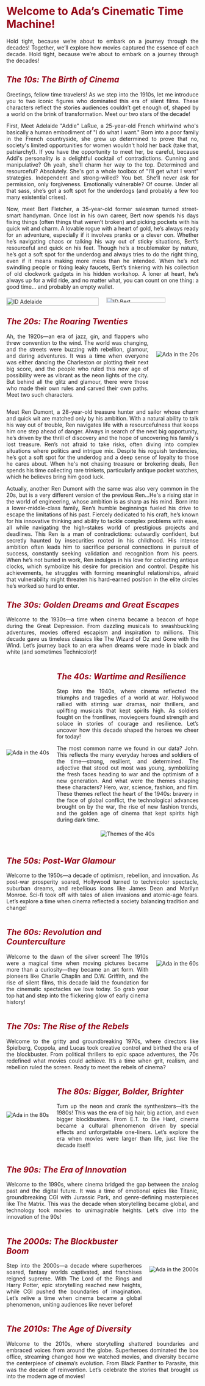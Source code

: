 <h1 style="color: #960018;">Welcome to Ada’s Cinematic Time Machine!</h1>

<p style="text-align: justify;">
Hold tight, because we’re about to embark on a journey through the decades! Together, we’ll explore how movies captured the essence of each decade. Hold tight, because we’re about to embark on a journey through the decades! 
</p>


<h2 style="color: #960018;"><em>The 10s: The Birth of Cinema</em></h2>
<p style="text-align: justify;">
Greetings, fellow time travelers! As we step into the 1910s, let me introduce you to two iconic figures who dominated this era of silent films. These characters reflect the stories audiences couldn’t get enough of, shaped by a world on the brink of transformation. Meet our two stars of the decade! 
</p>

<p style="text-align: justify;">
First, Meet Adelaide "Addie" LaRue, a 25-year-old French whirlwind who's basically a human embodiment of "I do what I want." Born into a poor family in the French countryside, she grew up determined to prove that no, society's limited opportunities for women wouldn't hold her back (take that, patriarchy!). If you have the opportunity to meet her, be careful, because Addi's personality is a delightful cocktail of contradictions. Cunning and manipulative? Oh yeah, she’ll charm her way to the top. Determined and resourceful? Absolutely. She's got a whole toolbox of "I’ll get what I want" strategies. Independent and strong-willed? You bet. She’ll never ask for permission, only forgiveness. Emotionally vulnerable? Of course. Under all that sass, she’s got a soft spot for the underdogs (and probably a few too many existential crises).
</p>

<p style="text-align: justify;">
Now, meet Bert Fletcher, a 35-year-old former salesman turned street-smart handyman. Once lost in his own career, Bert now spends his days fixing things (often things that weren’t broken) and picking pockets with his quick wit and charm. A lovable rogue with a heart of gold, he’s always ready for an adventure, especially if it involves pranks or a clever con. Whether he’s navigating chaos or talking his way out of sticky situations, Bert’s resourceful and quick on his feet. Though he’s a troublemaker by nature, he’s got a soft spot for the underdog and always tries to do the right thing, even if it means making more mess than he intended. When he’s not swindling people or fixing leaky faucets, Bert’s tinkering with his collection of old clockwork gadgets in his hidden workshop. A loner at heart, he’s always up for a wild ride, and no matter what, you can count on one thing: a good time... and probably an empty wallet.
</p>

<div style="display: flex; justify-content: space-between; margin-top: 20px;">
    <div style="flex: 1; margin-right: 10px;">
        <img src="/assets/img/ID_Adelaide.png" alt="ID Adelaide" style="width: 100%; height: auto;">
    </div>
    <div style="flex: 1; margin-left: 10px;">
        <img src="/assets/img/ID_Bert.png" alt="ID Bert" style="width: 80%; height: auto;">
    </div>
</div>

<div style="display: flex; align-items: center;">
    <div style="flex: 1;">
        <h2 style="color: #960018;"><em>The 20s: The Roaring Twenties</em></h2>
        <p style="text-align: justify;">
        Ah, the 1920s—an era of jazz, gin, and flappers who threw convention to the wind. The world was changing, and the streets were buzzing with rebellion, glamour, and daring adventures. It was a time when everyone was either dancing the Charleston or plotting their next big score, and the people who ruled this new age of possibility were as vibrant as the neon lights of the city. But behind all the glitz and glamour, there were those who made their own rules and carved their own paths. Meet two such characters.
        </p>
    </div>
    <div style="flex: 0 0 auto; margin-left: 20px;">
        <img src="/assets/img/Ada4.jpeg" alt="Ada in the 20s" style="max-width: 200px;">
    </div>
</div>

<p style="text-align: justify;">
Meet Ren Dumont, a 28-year-old treasure hunter and sailor whose charm and quick wit are matched only by his ambition. With a natural ability to talk his way out of trouble, Ren navigates life with a resourcefulness that keeps him one step ahead of danger. Always in search of the next big opportunity, he’s driven by the thrill of discovery and the hope of uncovering his family's lost treasure. Ren’s not afraid to take risks, often diving into complex situations where politics and intrigue mix. Despite his roguish tendencies, he’s got a soft spot for the underdog and a deep sense of loyalty to those he cares about. When he's not chasing treasure or brokering deals, Ren spends his time collecting rare trinkets, particularly antique pocket watches, which he believes bring him good luck.
</p>
<p style="text-align: justify;">
Actually, another Ren Dumont with the same was also very common in the 20s, but is a very different version of the previous Ren...He's a rising star in the world of engineering, whose ambition is as sharp as his mind. Born into a lower-middle-class family, Ren’s humble beginnings fueled his drive to escape the limitations of his past. Fiercely dedicated to his craft, he’s known for his innovative thinking and ability to tackle complex problems with ease, all while navigating the high-stakes world of prestigious projects and deadlines. This Ren is a man of contradictions: outwardly confident, but secretly haunted by insecurities rooted in his childhood. His intense ambition often leads him to sacrifice personal connections in pursuit of success, constantly seeking validation and recognition from his peers. When he’s not buried in work, Ren indulges in his love for collecting antique clocks, which symbolize his desire for precision and control. Despite his achievements, he struggles with forming meaningful relationships, afraid that vulnerability might threaten his hard-earned position in the elite circles he’s worked so hard to enter.
</p>

<h2 style="color: #960018;"><em>The 30s: Golden Dreams and Great Escapes</em></h2>
<p style="text-align: justify;">
Welcome to the 1930s—a time when cinema became a beacon of hope during the Great Depression. From dazzling musicals to swashbuckling adventures, movies offered escapism and inspiration to millions. This decade gave us timeless classics like The Wizard of Oz and Gone with the Wind. Let’s journey back to an era when dreams were made in black and white (and sometimes Technicolor)!
</p>

<div style="display: flex; align-items: center;">
    <div style="flex: 0 0 auto; margin-right: 20px;">
        <img src="/assets/img/Ada3.jpeg" alt="Ada in the 40s" style="max-width: 200px;">
    </div>
    <div style="flex: 1;">
        <h2 style="color: #960018;"><em>The 40s: Wartime and Resilience</em></h2>
        <p style="text-align: justify;">
        Step into the 1940s, where cinema reflected the triumphs and tragedies of a world at war. Hollywood rallied with stirring war dramas, noir thrillers, and uplifting musicals that kept spirits high. As soldiers fought on the frontlines, moviegoers found strength and solace in stories of courage and resilience. Let’s uncover how this decade shaped the heroes we cheer for today!
        </p>
        <p style="text-align: justify;">
        The most common name we found in our data? John. This reflects the many everyday heroes and soldiers of the time—strong, resilient, and determined. The adjective that stood out most was young, symbolizing the fresh faces heading to war and the optimism of a new generation. And what were the themes shaping these characters? Hero, war, science, fashion, and film. These themes reflect the heart of the 1940s: bravery in the face of global conflict, the technological advances brought on by the war, the rise of new fashion trends, and the golden age of cinema that kept spirits high during dark time.
        </p>
        <div style="text-align: center; margin: 20px 0;">
            <img src="/assets/img/themes_40s.jpg" alt="Themes of the 40s" style="max-width: 100%; height: auto;">
        </div>
    </div>
</div>

<h2 style="color: #960018;"><em>The 50s: Post-War Glamour</em></h2>
<p style="text-align: justify;">
Welcome to the 1950s—a decade of optimism, rebellion, and innovation. As post-war prosperity soared, Hollywood turned to technicolor spectacle, suburban dreams, and rebellious icons like James Dean and Marilyn Monroe. Sci-fi took off with tales of alien invasions and atomic-age fears. Let’s explore a time when cinema reflected a society balancing tradition and change!
</p>

<div style="display: flex; align-items: center;">
    <div style="flex: 1;">
        <h2 style="color: #960018;"><em>The 60s: Revolution and Counterculture</em></h2>
        <p style="text-align: justify;">
        Welcome to the dawn of the silver screen! The 1910s were a magical time when moving pictures became more than a curiosity—they became an art form. With pioneers like Charlie Chaplin and D.W. Griffith, and the rise of silent films, this decade laid the foundation for the cinematic spectacles we love today. So grab your top hat and step into the flickering glow of early cinema history! 
        </p>
    </div>
    <div style="flex: 0 0 auto; margin-left: 20px;">
        <img src="/assets/img/Ada1.jpeg" alt="Ada in the 60s" style="max-width: 200px;">
    </div>
</div>

<h2 style="color: #960018;"><em>The 70s: The Rise of the Rebels</em></h2>
<p style="text-align: justify;">
Welcome to the gritty and groundbreaking 1970s, where directors like Spielberg, Coppola, and Lucas took creative control and birthed the era of the blockbuster. From political thrillers to epic space adventures, the 70s redefined what movies could achieve. It’s a time when grit, realism, and rebellion ruled the screen. Ready to meet the rebels of cinema?
</p>

<div style="display: flex; align-items: center;">
    <div style="flex: 0 0 auto; margin-right: 20px;">
        <img src="/assets/img/Ada2.jpeg" alt="Ada in the 80s" style="max-width: 200px;">
    </div>
    <div style="flex: 1;">
        <h2 style="color: #960018;"><em>The 80s: Bigger, Bolder, Brighter</em></h2>
        <p style="text-align: justify;">
        Turn up the neon and crank the synthesizers—it’s the 1980s! This was the era of big hair, big action, and even bigger blockbusters. From E.T. to Die Hard, cinema became a cultural phenomenon driven by special effects and unforgettable one-liners. Let’s explore the era when movies were larger than life, just like the decade itself!
        </p>
    </div>
</div>

<h2 style="color: #960018;"><em>The 90s: The Era of Innovation</em></h2>
<p style="text-align: justify;">
Welcome to the 1990s, where cinema bridged the gap between the analog past and the digital future. It was a time of emotional epics like Titanic, groundbreaking CGI with Jurassic Park, and genre-defining masterpieces like The Matrix. This was the decade when storytelling became global, and technology took movies to unimaginable heights. Let’s dive into the innovation of the 90s!
</p>

<div style="display: flex; align-items: center;">
    <div style="flex: 1;">
        <h2 style="color: #960018;"><em>The 2000s: The Blockbuster Boom</em></h2>
        <p style="text-align: justify;">
        Step into the 2000s—a decade where superheroes soared, fantasy worlds captivated, and franchises reigned supreme. With The Lord of the Rings and Harry Potter, epic storytelling reached new heights, while CGI pushed the boundaries of imagination. Let’s relive a time when cinema became a global phenomenon, uniting audiences like never before!
        </p>
    </div>
    <div style="flex: 0 0 auto; margin-left: 20px;">
        <img src="/assets/img/Ada5.jpeg" alt="Ada in the 2000s" style="max-width: 200px;">
    </div>
</div>

<h2 style="color: #960018;"><em>The 2010s: The Age of Diversity</em></h2>
<p style="text-align: justify;">
Welcome to the 2010s, where storytelling shattered boundaries and embraced voices from around the globe. Superheroes dominated the box office, streaming changed how we watched movies, and diversity became the centerpiece of cinema’s evolution. From Black Panther to Parasite, this was the decade of reinvention. Let’s celebrate the stories that brought us into the modern age of movies!
</p>